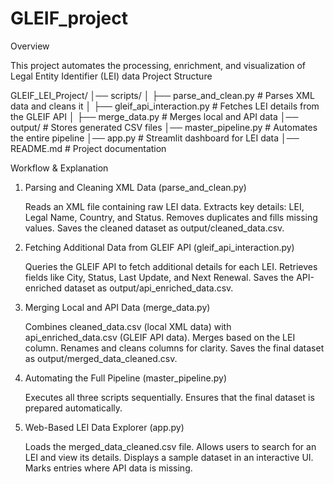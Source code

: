 # GLEIF_project
Overview

This project automates the processing, enrichment, and visualization of Legal Entity Identifier (LEI) data
Project Structure

GLEIF_LEI_Project/
│── scripts/
│   ├── parse_and_clean.py        # Parses XML data and cleans it
│   ├── gleif_api_interaction.py  # Fetches LEI details from the GLEIF API
│   ├── merge_data.py             # Merges local and API data
│── output/                       # Stores generated CSV files
│── master_pipeline.py            # Automates the entire pipeline
│── app.py                        # Streamlit dashboard for LEI data
│── README.md                     # Project documentation

Workflow & Explanation
1. Parsing and Cleaning XML Data (parse_and_clean.py)

    Reads an XML file containing raw LEI data.
    Extracts key details: LEI, Legal Name, Country, and Status.
    Removes duplicates and fills missing values.
    Saves the cleaned dataset as output/cleaned_data.csv.

2. Fetching Additional Data from GLEIF API (gleif_api_interaction.py)

    Queries the GLEIF API to fetch additional details for each LEI.
    Retrieves fields like City, Status, Last Update, and Next Renewal.
    Saves the API-enriched dataset as output/api_enriched_data.csv.

3. Merging Local and API Data (merge_data.py)

    Combines cleaned_data.csv (local XML data) with api_enriched_data.csv (GLEIF API data).
    Merges based on the LEI column.
    Renames and cleans columns for clarity.
    Saves the final dataset as output/merged_data_cleaned.csv.

4. Automating the Full Pipeline (master_pipeline.py)

    Executes all three scripts sequentially.
    Ensures that the final dataset is prepared automatically.

5. Web-Based LEI Data Explorer (app.py)

    Loads the merged_data_cleaned.csv file.
    Allows users to search for an LEI and view its details.
    Displays a sample dataset in an interactive UI.
    Marks entries where API data is missing.

